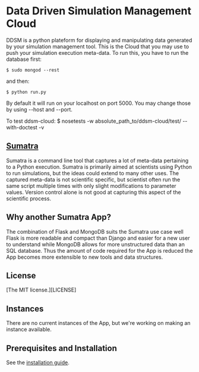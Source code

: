 # Data Driven Simulation Management Cloud

DDSM is a python plateform for displaying and manipulating data
generated by your simulation management tool. This is the Cloud
that you may use to push your simulation execution meta-data.
To run this, you have to run the database first:

    $ sudo mongod --rest

and then:

    $ python run.py

By default it will run on your localhost on port 5000. You may
change those by using --host and --port.

To test ddsm-cloud:
	$ nosetests -w absolute_path_to/ddsm-cloud/test/ --with-doctest -v

## [Sumatra]()

Sumatra is a command line tool that captures a lot of meta-data
pertaining to a Python execution. Sumatra is primarily aimed at
scientists using Python to run simulations, but the ideas could extend
to many other uses. The captured meta-data is not scientific specific,
but scientist often run the same script multiple times with only
slight modifications to parameter values. Version control alone is not
good at capturing this aspect of the scientific process.

## Why another Sumatra App?

The combination of Flask and MongoDB suits the Sumatra use case well
Flask is more readable and compact than Django and easier for a new
user to understand while MongoDB allows for more unstructured data
than an SQL database. Thus the amount of code required for the App is
reduced the App becomes more extensible to new tools and data
structures.

## License

[The MIT license.][LICENSE]

## Instances

There are no current instances of the App, but we're working on making
an instance available.

## Prerequisites and Installation

See the [installation guide](INSTALLATION.md).